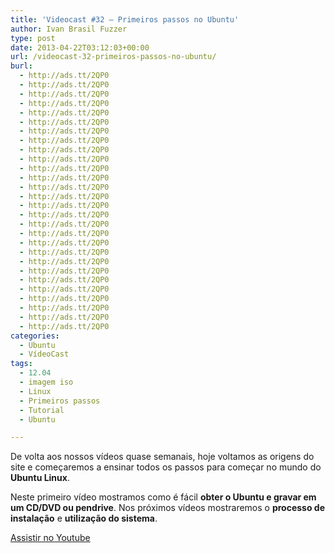 ```yaml
---
title: 'Videocast #32 – Primeiros passos no Ubuntu'
author: Ivan Brasil Fuzzer
type: post
date: 2013-04-22T03:12:03+00:00
url: /videocast-32-primeiros-passos-no-ubuntu/
burl:
  - http://ads.tt/2QP0
  - http://ads.tt/2QP0
  - http://ads.tt/2QP0
  - http://ads.tt/2QP0
  - http://ads.tt/2QP0
  - http://ads.tt/2QP0
  - http://ads.tt/2QP0
  - http://ads.tt/2QP0
  - http://ads.tt/2QP0
  - http://ads.tt/2QP0
  - http://ads.tt/2QP0
  - http://ads.tt/2QP0
  - http://ads.tt/2QP0
  - http://ads.tt/2QP0
  - http://ads.tt/2QP0
  - http://ads.tt/2QP0
  - http://ads.tt/2QP0
  - http://ads.tt/2QP0
  - http://ads.tt/2QP0
  - http://ads.tt/2QP0
  - http://ads.tt/2QP0
  - http://ads.tt/2QP0
  - http://ads.tt/2QP0
  - http://ads.tt/2QP0
  - http://ads.tt/2QP0
  - http://ads.tt/2QP0
  - http://ads.tt/2QP0
  - http://ads.tt/2QP0
categories:
  - Ubuntu
  - VídeoCast
tags:
  - 12.04
  - imagem iso
  - Linux
  - Primeiros passos
  - Tutorial
  - Ubuntu

---
```

De volta aos nossos vídeos quase semanais, hoje voltamos as origens do site e começaremos a ensinar todos os passos para começar no mundo do **Ubuntu Linux**.

Neste primeiro vídeo mostramos como é fácil **obter o Ubuntu e gravar em um CD/DVD ou pendrive**. Nos próximos vídeos mostraremos o **processo de instalação** e **utilização do sistema**.

<div class="video">
</div>

<p class="button">
  <a href="http://www.youtube.com/embed/oGemWdSuYGo" target="_blank" rel="nofollow">Assistir no Youtube</a>
</p>